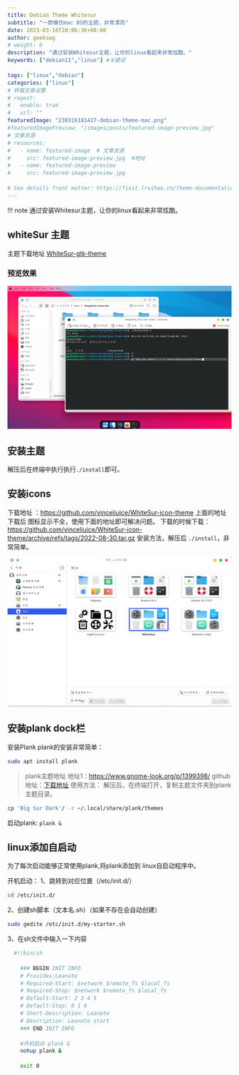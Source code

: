 ```yaml
---
title: Debian Theme Whitesur
subtitle: "一款模仿mac OS的主题，非常漂亮"
date: 2023-03-16T20:06:36+08:00
author: geekswg
# weight: 0
description: "通过安装Whitesur主题，让你的linux看起来非常炫酷。"
keywords: ["debian11","linux"] #关键词

tags: ["linux","debian"]
categories: ["linux"]
# 转载文章设置
# repost:
#   enable: true
#   url: ""
featuredImage: "230316181427-debian-theme-mac.png"
#featuredImagePreview: "/images/posts/featured-image-preview.jpg"
# 文章资源
# resources:
#   - name: featured-image  # 文章资源
#     src: featured-image-preview.jpg  #地址
#   - name: featured-image-preview 
#     src: featured-image-preview.jpg

# See details front matter: https://fixit.lruihao.cn/theme-documentation-content/#front-matter
---
```

!!! note
    通过安装Whitesur主题，让你的linux看起来非常炫酷。
<!--more-->

## whiteSur 主题

主题下载地址 [WhiteSur-gtk-theme](https://github.com/vinceliuice/WhiteSur-gtk-theme)  

### 预览效果

![whiteSur主题](230316181427-debian-theme-whiteSur.png "whiteSur主题")

## 安装主题

解压后在终端中执行执行`./install`即可。

## 安装icons

下载地址 ：https://github.com/vinceliuice/WhiteSur-icon-theme
上面的地址下载后 图标显示不全，使用下面的地址即可解决问题。
下载的时候下载：https://github.com/vinceliuice/WhiteSur-icon-theme/archive/refs/tags/2022-08-30.tar.gz
安装方法，解压后 `./install`，非常简单。

![whiteSur图标](debian-theme-whiteSur-icons.png "whiteSur图标")

## 安装plank dock栏

安装Plank
plank的安装非常简单：
```bash
sudo apt install plank
```
> plank主题地址
地址1：https://www.gnome-look.org/p/1399398/
github地址：[下载地址](https://github.com/x64Bits/plank-themes)
> 使用方法：
解压后，在终端打开，复制主题文件夹到plank主题目录。
```bash
cp 'Big Sur Dark'/ -r ~/.local/share/plank/themes
```
启动plank:  `plank &`

## linux添加自启动
为了每次启动能够正常使用plank,将plank添加到 linux自启动程序中。

开机启动：
1、跳转到对应位置（/etc/init.d/）
```bash
cd /etc/init.d/
```

2、创建sh脚本（文本名.sh）（如果不存在会自动创建）
```bash
sudo gedite /etc/init.d/my-starter.sh
```

3、在sh文件中输入一下内容

```bash
  #!/bin/sh
    
    ### BEGIN INIT INFO
    # Provides:Leanote
    # Required-Start: $network $remote_fs $local_fs
    # Required-Stop: $network $remote_fs $local_fs
    # Default-Start: 2 3 4 5
    # Default-Stop: 0 1 6
    # Short-Description: Leanote
    # Description: Leanote start
    ### END INIT INFO
    
    #开机启动 plank &
    nohup plank &

    exit 0
```